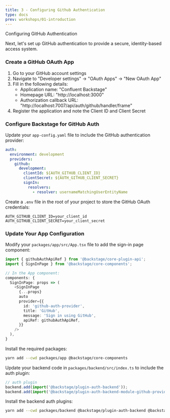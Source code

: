 ```yaml
---
title: 3 - Configuring Github Authentication
type: docs
prev: workshops/01-introduction
---
```

Configuring GitHub Authentication

Next, let's set up GitHub authentication to provide a secure, identity-based access system.

### Create a GitHub OAuth App

1. Go to your GitHub account settings
2. Navigate to "Developer settings" → "OAuth Apps" → "New OAuth App"
3. Fill in the following details:
   - Application name: "Confluent Backstage"
   - Homepage URL: "http://localhost:3000"
   - Authorization callback URL: "http://localhost:7007/api/auth/github/handler/frame"
4. Register the application and note the Client ID and Client Secret

### Configure Backstage for GitHub Auth

Update your `app-config.yaml` file to include the GitHub authentication provider:

```yaml
auth:
  environment: development
  providers:
    github:
      development:
        clientId: ${AUTH_GITHUB_CLIENT_ID}
        clientSecret: ${AUTH_GITHUB_CLIENT_SECRET}
        signIn:
          resolvers:
            - resolver: usernameMatchingUserEntityName
```

Create a `.env` file in the root of your project to store the GitHub OAuth credentials:

```
AUTH_GITHUB_CLIENT_ID=your_client_id
AUTH_GITHUB_CLIENT_SECRET=your_client_secret
```

### Update Your App Configuration

Modify your `packages/app/src/App.tsx` file to add the sign-in page component:

```typescript
import { githubAuthApiRef } from '@backstage/core-plugin-api';
import { SignInPage } from '@backstage/core-components';

// In the App component:
components: {
  SignInPage: props => (
    <SignInPage
      {...props}
      auto
      provider={{
        id: 'github-auth-provider',
        title: 'GitHub',
        message: 'Sign in using GitHub',
        apiRef: githubAuthApiRef,
      }}
    />
  ),
}
```

Install the required packages:

```bash
yarn add --cwd packages/app @backstage/core-components
```

Update your backend code in `packages/backend/src/index.ts` to include the auth plugin:

```typescript
// auth plugin
backend.add(import('@backstage/plugin-auth-backend'));
backend.add(import('@backstage/plugin-auth-backend-module-github-provider'));
```

Install the backend auth plugins:

```bash
yarn add --cwd packages/backend @backstage/plugin-auth-backend @backstage/plugin-auth-backend-module-github-provider
```